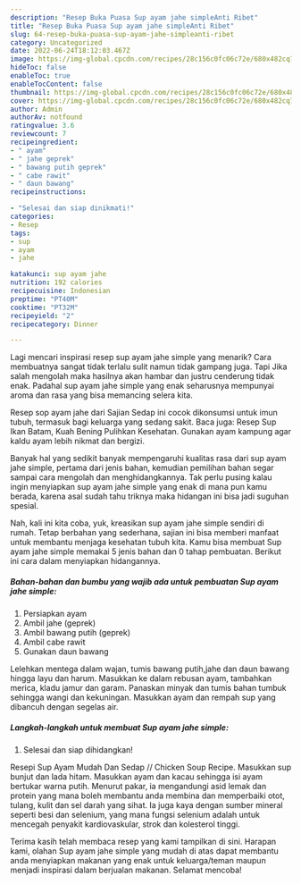 ```yaml
---
description: "Resep Buka Puasa Sup ayam jahe simpleAnti Ribet"
title: "Resep Buka Puasa Sup ayam jahe simpleAnti Ribet"
slug: 64-resep-buka-puasa-sup-ayam-jahe-simpleanti-ribet
category: Uncategorized
date: 2022-06-24T18:12:03.467Z
image: https://img-global.cpcdn.com/recipes/28c156c0fc06c72e/680x482cq70/sup-ayam-jahe-simple-foto-resep-utama.jpg
hideToc: false
enableToc: true
enableTocContent: false
thumbnail: https://img-global.cpcdn.com/recipes/28c156c0fc06c72e/680x482cq70/sup-ayam-jahe-simple-foto-resep-utama.jpg
cover: https://img-global.cpcdn.com/recipes/28c156c0fc06c72e/680x482cq70/sup-ayam-jahe-simple-foto-resep-utama.jpg
author: Admin
authorAv: notfound
ratingvalue: 3.6
reviewcount: 7
recipeingredient:
- " ayam"
- " jahe geprek"
- " bawang putih geprek"
- " cabe rawit"
- " daun bawang"
recipeinstructions:

- "Selesai dan siap dinikmati!"
categories:
- Resep
tags:
- sup
- ayam
- jahe

katakunci: sup ayam jahe 
nutrition: 192 calories
recipecuisine: Indonesian
preptime: "PT40M"
cooktime: "PT32M"
recipeyield: "2"
recipecategory: Dinner

---
```



Lagi mencari inspirasi resep sup ayam jahe simple yang menarik? Cara membuatnya sangat tidak terlalu sulit namun tidak gampang juga. Tapi Jika salah mengolah maka hasilnya akan hambar dan justru cenderung tidak enak. Padahal sup ayam jahe simple yang enak seharusnya mempunyai aroma dan rasa yang bisa memancing selera kita.


Resep sop ayam jahe dari Sajian Sedap ini cocok dikonsumsi untuk imun tubuh, termasuk bagi keluarga yang sedang sakit. Baca juga: Resep Sup Ikan Batam, Kuah Bening Pulihkan Kesehatan. Gunakan ayam kampung agar kaldu ayam lebih nikmat dan bergizi.

Banyak hal yang sedikit banyak mempengaruhi kualitas rasa dari sup ayam jahe simple, pertama dari jenis bahan, kemudian pemilihan bahan segar sampai cara mengolah dan menghidangkannya. Tak perlu pusing kalau ingin menyiapkan sup ayam jahe simple yang enak di mana pun kamu berada, karena asal sudah tahu triknya maka hidangan ini bisa jadi suguhan spesial.


Nah, kali ini kita coba, yuk, kreasikan sup ayam jahe simple sendiri di rumah. Tetap berbahan yang sederhana, sajian ini bisa memberi manfaat untuk membantu menjaga kesehatan tubuh kita. Kamu bisa membuat Sup ayam jahe simple memakai 5 jenis bahan dan 0 tahap pembuatan. Berikut ini cara dalam menyiapkan hidangannya.

<!--inarticleads1-->

##### Bahan-bahan dan bumbu yang wajib ada untuk pembuatan Sup ayam jahe simple:

1. Persiapkan  ayam
1. Ambil  jahe (geprek)
1. Ambil  bawang putih (geprek)
1. Ambil  cabe rawit
1. Gunakan  daun bawang


Lelehkan mentega dalam wajan, tumis bawang putih,jahe dan daun bawang hingga layu dan harum. Masukkan ke dalam rebusan ayam, tambahkan merica, kladu jamur dan garam. Panaskan minyak dan tumis bahan tumbuk sehingga wangi dan kekuningan. Masukkan ayam dan rempah sup yang dibancuh dengan segelas air. 

<!--inarticleads2-->

##### Langkah-langkah untuk membuat Sup ayam jahe simple:


1. Selesai dan siap dihidangkan!

Resepi Sup Ayam Mudah Dan Sedap // Chicken Soup Recipe. Masukkan sup bunjut dan lada hitam. Masukkan ayam dan kacau sehingga isi ayam bertukar warna putih. Menurut pakar, ia mengandungi asid lemak dan protein yang mana boleh membantu anda membina dan memperbaiki otot, tulang, kulit dan sel darah yang sihat. Ia juga kaya dengan sumber mineral seperti besi dan selenium, yang mana fungsi selenium adalah untuk mencegah penyakit kardiovaskular, strok dan kolesterol tinggi. 

Terima kasih telah membaca resep yang kami tampilkan di sini. Harapan kami, olahan Sup ayam jahe simple yang mudah di atas dapat membantu anda menyiapkan makanan yang enak untuk keluarga/teman maupun menjadi inspirasi dalam berjualan makanan. Selamat mencoba!
